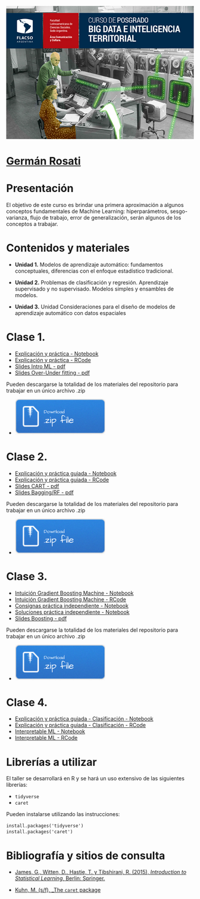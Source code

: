 [![](img/datayterritorio_web.jpg)](https://www.flacso.org.ar/formacion-academica/big-data-e-inteligencia-territorial/)

# [Germán Rosati](gefero.github.io)

# Presentación
El objetivo de este curso es brindar una primera aproximación a algunos conceptos fundamentales de Machine Learning: hiperparámetros, sesgo-varianza, flujo de trabajo, error de generalización, serán algunos de los conceptos a trabajar.



# Contenidos y materiales

- __Unidad 1.__ Modelos de aprendizaje automático: fundamentos conceptuales, diferencias con el enfoque estadístico tradicional.

- __Unidad 2.__ Problemas de clasificación y regresión.
Aprendizaje supervisado y no supervisado. Modelos simples y ensambles de modelos.

- __Unidad 3.__ Unidad Consideraciones para el diseño de modelos de aprendizaje automático con datos espaciales



# Clase 1. 
- [Explicación y práctica - Notebook](/clase_1/notebook/intro_caret_notebook.nb.html)
- [Explicación y práctica - RCode](/clase_1/scripts/intro_caret_script.R)
- [Slides Intro ML - pdf](/clase_1/slides/Clase1a.pdf)
- [Slides Over-Under fitting - pdf](/clase_1/slides/Clase1b.pdf)

Pueden descargarse la totalidad de los materiales del repositorio para trabajar en un único archivo .zip

- [![](img/Download.png)](clase_1.zip)



# Clase 2. 
- [Explicación y práctica guiada - Notebook](/clase_2/notebook/cart_notebook.nb.html)
- [Explicación y práctica guiada - RCode](/clase_2/scripts/cart_script.R)
- [Slides CART - pdf](/clase_2/slides/CARTS.pdf)
- [Slides Bagging/RF - pdf](/clase_2/slides/Ensamble_Bagging_RF.pdf)

Pueden descargarse la totalidad de los materiales del repositorio para trabajar en un único archivo .zip

- [![](img/Download.png)](clase_2.zip)



# Clase 3. 
- [Intuición Gradient Boosting Machine - Notebook](/clase_3/notebook/boosting_intuicion_notebook.nb.html)
- [Intuición Gradient Boosting Machine - RCode](/clase_3/scripts/boosting_intuicion_script.R)
- [Consignas práctica independiente - Notebook](/clase_3/notebook/practica.nb.html)
- [Soluciones práctica independiente - Notebook](/clase_3/notebook/solution_practica.nb.html)
- [Slides Boosting - pdf](/clase_3/slides/Boosting.pdf)

Pueden descargarse la totalidad de los materiales del repositorio para trabajar en un único archivo .zip

- [![](img/Download.png)](clase_3.zip)


# Clase 4. 
- [Explicación y práctica guiada - Clasificación - Notebook](/clase_3/notebook/rf_boosting_notebook.nb.html)
- [Explicación y práctica guiada - Clasificación - RCode](/clase_3/scripts/rf_boosting_script.R)
- [Interpretable ML - Notebook](/clase_3/notebook/interpretable_ml_notebook.Rmd)
- [Interpretable ML - RCode](/clase_3/notebook/interpretable_ml_script.R)




# Librerías a utilizar
El taller se desarrollará en R y se hará un uso extensivo de las siguientes librerías:

- `tidyverse`
- `caret`

Pueden instalarse utilizando las instrucciones:

```{r}
install.packages('tidyverse')  
install.packages('caret') 
```


# Bibliografía y sitios de consulta

- [James, G., Witten, D., Hastie, T. y Tibshirani, R. (2015), _Introduction to Statistical Learning_, Berlin: Springer.](http://faculty.marshall.usc.edu/gareth-james/ISL/)

- [Kuhn, M. (s/f), _The `caret` package](http://topepo.github.io/caret/index.html)
